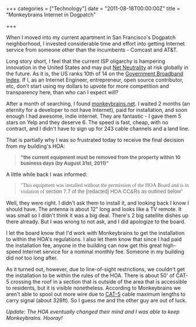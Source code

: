 +++
categories = ["Technology"]
date = "2011-08-18T00:00:00Z"
title = "Monkeybrains Internet in Dogpatch"

+++

<p>When I moved into my current apartment in San Francisco's Dogpatch neighborhood, I invested considerable&nbsp;time and effort into getting Internet service from someone other than the incumbents - Comcast and AT&amp;T.</p>
<p>Long story short, I feel that the current ISP oligarchy is hampering innovation in the United States and may put <a href="http://en.wikipedia.org/wiki/Network_neutrality">Net Neutrality</a> at risk globally in the future. As it is, the US ranks 10th of 14 on the <a href="http://en.wikipedia.org/wiki/Government_Broadband_Index_(gBBi)">Government Broadband Index</a>. If I, as an Internet Engineer, entrepreneur, open source contributor, etc, don't start using my dollars to upvote for more competition and transparency here, than who can I expect will?</p>
<p>After a month of searching, I found <a href="http://monkeybrains.net">monkeybrains.net</a>. I waited 2 months (an eternity for a developer to not have Internet), paid for installation, and soon enough I had awesome, indie internet. They are fantastic - I gave them 5 stars on Yelp and they deserve 6. The speed is fast, cheap, with no contract, and I didn't have to sign up for 243 cable channels and a land line.</p>
<p>That is partially why I was so frustrated today to receive the final decision from my building's HOA:</p>
<blockquote>
<p><strong><span style="font-size: small;">"the current equipment must be removed from the property within 10 business days (by August 31st, 2011)"</span></strong></p>
</blockquote>
<p>A little while back I was informed:</p>
<blockquote>
<p><span style="font-family: tahoma, new york, times, serif;">"This equipment was installed without the permission of the&nbsp;HOA&nbsp;Board and is in violation of&nbsp;</span><span style="font-family: sans-serif;">section 7.7 of the [redacted] HOA&nbsp;CC&amp;Rs as outlined below"</span></p>
</blockquote>
<p>Well, they were right. I didn't ask them to install it, and looking back I know I should have. The antenna is about 12" long and looks like a TV remote. It was small so I didn't think it was a big deal.&nbsp;There's 2 big satellite dishes up there already. But I was wrong to not ask, and I did apologize to the board.</p>
<p>I let the board know that I'd work with Monkeybrains to get the installation to within the HOA's regulations. I also let them know that since I had paid the installation fee, anyone in the building can now get this great high-speed Internet service for a nominal monthly fee. Someone in my building did not too long after.&nbsp;</p>
<p>As it turned out, however, due to line-of-sight restrictions, we couldn't get the installation to be within the rules of the HOA. There is about 50' of CAT-5 crossing the roof in a section that is outside of the area that is accessible to residents, but it is visible nonetheless. According to Monkeybrains we aren't able to spool out more wire due to <a href="http://en.wikipedia.org/wiki/Category_5_cable">CAT-5</a> cable maximum lengths to carry signal (about 328ft). So I guess me and the other guy are out of luck.</p>
<p style="font-style: italic">Update: The HOA eventually changed their mind and I was able to keep Monkeybrains. Hooray!</p>
<p>&nbsp;</p>
